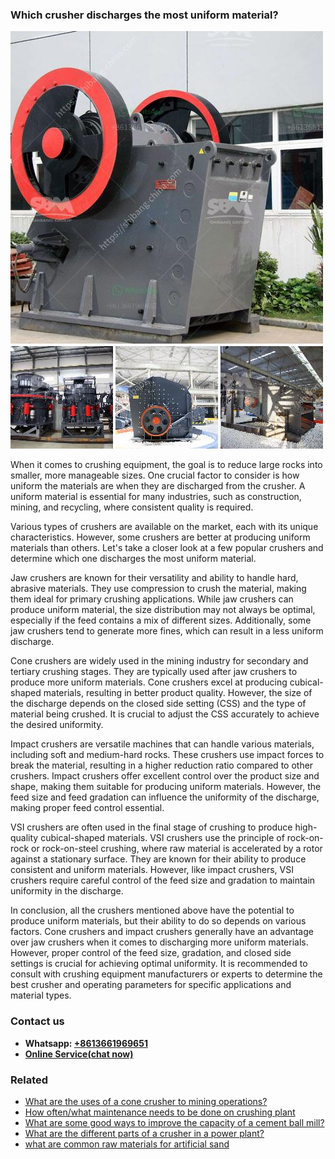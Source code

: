 <h3>Which crusher discharges the most uniform material?</h3><img src='1701744895.jpg' alt=''><p>When it comes to crushing equipment, the goal is to reduce large rocks into smaller, more manageable sizes. One crucial factor to consider is how uniform the materials are when they are discharged from the crusher. A uniform material is essential for many industries, such as construction, mining, and recycling, where consistent quality is required.</p><p>Various types of crushers are available on the market, each with its unique characteristics. However, some crushers are better at producing uniform materials than others. Let's take a closer look at a few popular crushers and determine which one discharges the most uniform material.</p><p>Jaw crushers are known for their versatility and ability to handle hard, abrasive materials. They use compression to crush the material, making them ideal for primary crushing applications. While jaw crushers can produce uniform material, the size distribution may not always be optimal, especially if the feed contains a mix of different sizes. Additionally, some jaw crushers tend to generate more fines, which can result in a less uniform discharge.</p><p>Cone crushers are widely used in the mining industry for secondary and tertiary crushing stages. They are typically used after jaw crushers to produce more uniform materials. Cone crushers excel at producing cubical-shaped materials, resulting in better product quality. However, the size of the discharge depends on the closed side setting (CSS) and the type of material being crushed. It is crucial to adjust the CSS accurately to achieve the desired uniformity.</p><p>Impact crushers are versatile machines that can handle various materials, including soft and medium-hard rocks. These crushers use impact forces to break the material, resulting in a higher reduction ratio compared to other crushers. Impact crushers offer excellent control over the product size and shape, making them suitable for producing uniform materials. However, the feed size and feed gradation can influence the uniformity of the discharge, making proper feed control essential.</p><p>VSI crushers are often used in the final stage of crushing to produce high-quality cubical-shaped materials. VSI crushers use the principle of rock-on-rock or rock-on-steel crushing, where raw material is accelerated by a rotor against a stationary surface. They are known for their ability to produce consistent and uniform materials. However, like impact crushers, VSI crushers require careful control of the feed size and gradation to maintain uniformity in the discharge.</p><p>In conclusion, all the crushers mentioned above have the potential to produce uniform materials, but their ability to do so depends on various factors. Cone crushers and impact crushers generally have an advantage over jaw crushers when it comes to discharging more uniform materials. However, proper control of the feed size, gradation, and closed side settings is crucial for achieving optimal uniformity. It is recommended to consult with crushing equipment manufacturers or experts to determine the best crusher and operating parameters for specific applications and material types.</p><h3>Contact us</h3><ul><li><strong>Whatsapp:&nbsp;<a href="https://wa.me/8613661969651">+8613661969651</a></strong></li><li><a href="https://swt.shibang-china.com/?git&amp;zhl&amp;Which crusher discharges the most uniform material"><strong>Online Service(chat now)</strong></a></li></ul><h3>Related</h3><ul><li><a href='What are the uses of a cone crusher to mining operations.md'>What are the uses of a cone crusher to mining operations?</a></li><li><a href='How oftenwhat maintenance needs to be done on crushing plant.md'>How often/what maintenance needs to be done on crushing plant</a></li><li><a href='What are some good ways to improve the capacity of a cement ball mill.md'>What are some good ways to improve the capacity of a cement ball mill?</a></li><li><a href='What are the different parts of a crusher in a power plant.md'>What are the different parts of a crusher in a power plant?</a></li><li><a href='what are common raw materials for artificial sand.md'>what are common raw materials for artificial sand</a></li></ul>